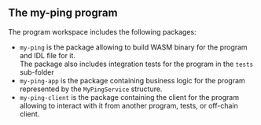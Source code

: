 ## The **my-ping** program

The program workspace includes the following packages:
- `my-ping` is the package allowing to build WASM binary for the program and IDL file for it.  
  The package also includes integration tests for the program in the `tests` sub-folder
- `my-ping-app` is the package containing business logic for the program represented by the `MyPingService` structure.  
- `my-ping-client` is the package containing the client for the program allowing to interact with it from another program, tests, or
  off-chain client.


